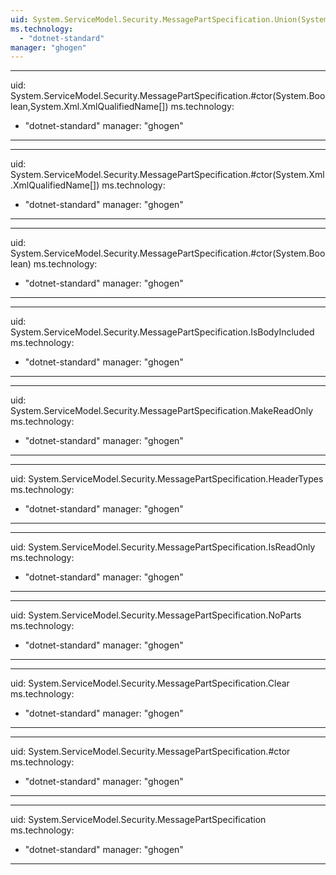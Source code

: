 ```yaml
---
uid: System.ServiceModel.Security.MessagePartSpecification.Union(System.ServiceModel.Security.MessagePartSpecification)
ms.technology: 
  - "dotnet-standard"
manager: "ghogen"
---
```


---
uid: System.ServiceModel.Security.MessagePartSpecification.#ctor(System.Boolean,System.Xml.XmlQualifiedName[])
ms.technology: 
  - "dotnet-standard"
manager: "ghogen"
---

---
uid: System.ServiceModel.Security.MessagePartSpecification.#ctor(System.Xml.XmlQualifiedName[])
ms.technology: 
  - "dotnet-standard"
manager: "ghogen"
---

---
uid: System.ServiceModel.Security.MessagePartSpecification.#ctor(System.Boolean)
ms.technology: 
  - "dotnet-standard"
manager: "ghogen"
---

---
uid: System.ServiceModel.Security.MessagePartSpecification.IsBodyIncluded
ms.technology: 
  - "dotnet-standard"
manager: "ghogen"
---

---
uid: System.ServiceModel.Security.MessagePartSpecification.MakeReadOnly
ms.technology: 
  - "dotnet-standard"
manager: "ghogen"
---

---
uid: System.ServiceModel.Security.MessagePartSpecification.HeaderTypes
ms.technology: 
  - "dotnet-standard"
manager: "ghogen"
---

---
uid: System.ServiceModel.Security.MessagePartSpecification.IsReadOnly
ms.technology: 
  - "dotnet-standard"
manager: "ghogen"
---

---
uid: System.ServiceModel.Security.MessagePartSpecification.NoParts
ms.technology: 
  - "dotnet-standard"
manager: "ghogen"
---

---
uid: System.ServiceModel.Security.MessagePartSpecification.Clear
ms.technology: 
  - "dotnet-standard"
manager: "ghogen"
---

---
uid: System.ServiceModel.Security.MessagePartSpecification.#ctor
ms.technology: 
  - "dotnet-standard"
manager: "ghogen"
---

---
uid: System.ServiceModel.Security.MessagePartSpecification
ms.technology: 
  - "dotnet-standard"
manager: "ghogen"
---

